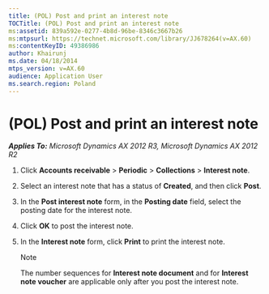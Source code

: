 ```yaml
---
title: (POL) Post and print an interest note
TOCTitle: (POL) Post and print an interest note
ms:assetid: 839a592e-0277-4b8d-96be-8346c3667b26
ms:mtpsurl: https://technet.microsoft.com/library/JJ678264(v=AX.60)
ms:contentKeyID: 49386986
author: Khairunj
ms.date: 04/18/2014
mtps_version: v=AX.60
audience: Application User
ms.search.region: Poland
---
```


# (POL) Post and print an interest note 


_**Applies To:** Microsoft Dynamics AX 2012 R3, Microsoft Dynamics AX 2012 R2_

1.  Click **Accounts receivable** \> **Periodic** \> **Collections** \> **Interest note**.

2.  Select an interest note that has a status of **Created**, and then click **Post**.

3.  In the **Post interest note** form, in the **Posting date** field, select the posting date for the interest note.

4.  Click **OK** to post the interest note.

5.  In the **Interest note** form, click **Print** to print the interest note.
    

    > [!NOTE]
    > <P>The number sequences for <STRONG>Interest note document</STRONG> and for <STRONG>Interest note voucher</STRONG> are applicable only after you post the interest note.</P>


  


